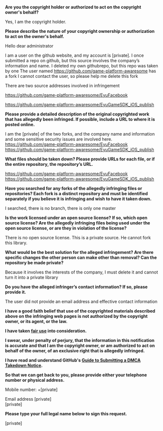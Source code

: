 **Are you the copyright holder or authorized to act on the copyright owner's behalf?**

Yes, I am the copyright holder.

**Please describe the nature of your copyright ownership or authorization to act on the owner's behalf.**

Hello dear administrator

I am a user on the github website, and my account is [private]. I once submitted a repo on github, but this source involves the company’s information and name. I deleted my own githubrepo, but this repo was taken by one The user named https://github.com/game-platform-awaresome has a fork I cannot contact the user, so please help me delete this fork

There are two source addresses involved in infringement

https://github.com/game-platform-awaresome/EyuFacebook

https://github.com/game-platform-awaresome/EyuGameSDK_iOS_publish

**Please provide a detailed description of the original copyrighted work that has allegedly been infringed. If possible, include a URL to where it is posted online.**

I am the [private] of the two forks, and the company name and information and some sensitive security issues are involved here.
https://github.com/game-platform-awaresome/EyuFacebook  
https://github.com/game-platform-awaresome/EyuGameSDK_iOS_publish

**What files should be taken down? Please provide URLs for each file, or if the entire repository, the repository’s URL.**

https://github.com/game-platform-awaresome/EyuFacebook  
https://github.com/game-platform-awaresome/EyuGameSDK_iOS_publish

**Have you searched for any forks of the allegedly infringing files or repositories? Each fork is a distinct repository and must be identified separately if you believe it is infringing and wish to have it taken down.**

I searched, there is no branch, there is only one master

**Is the work licensed under an open source license? If so, which open source license? Are the allegedly infringing files being used under the open source license, or are they in violation of the license?**

There is no open source license. This is a private source. He cannot fork this library.

**What would be the best solution for the alleged infringement? Are there specific changes the other person can make other than removal? Can the repository be made private?**

Because it involves the interests of the company, I must delete it and cannot turn it into a private library

**Do you have the alleged infringer’s contact information? If so, please provide it.**

The user did not provide an email address and effective contact information

**I have a good faith belief that use of the copyrighted materials described above on the infringing web pages is not authorized by the copyright owner, or its agent, or the law.**

**I have taken <a href="https://www.lumendatabase.org/topics/22">fair use</a> into consideration.**

**I swear, under penalty of perjury, that the information in this notification is accurate and that I am the copyright owner, or am authorized to act on behalf of the owner, of an exclusive right that is allegedly infringed.**

**I have read and understand GitHub's <a href="https://docs.github.com/articles/guide-to-submitting-a-dmca-takedown-notice/">Guide to Submitting a DMCA Takedown Notice</a>.**

**So that we can get back to you, please provide either your telephone number or physical address.**

Mobile number:
+[private]

Email address
[private]  
[private]

**Please type your full legal name below to sign this request.**

[private]
